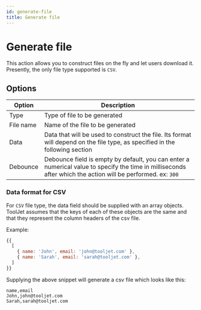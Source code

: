 ```yaml
---
id: generate-file
title: Generate file
---
```


# Generate file

This action allows you to construct files on the fly and let users download it.
Presently, the only file type supported is `CSV`.

## Options

| Option | Description |
|--------|-------------|
| Type   | Type of file to be generated |
| File name | Name of the file to be generated |
| Data | Data that will be used to construct the file. Its format will depend on the file type, as specified in the following section |
| Debounce | Debounce field is empty by default, you can enter a numerical value to specify the time in milliseconds after which the action will be performed. ex: `300` |

### Data format for CSV

For `CSV` file type, the data field should be supplied with an array objects. ToolJet assumes that the keys of each of
these objects are the same and that they represent the column headers of the csv file.

Example:

```javascript
{{
  [
    { name: 'John', email: 'john@tooljet.com' },
    { name: 'Sarah', email: 'sarah@tooljet.com' },
  ]
}}
```

Supplying the above snippet will generate a csv file which looks like this:

```csv
name,email
John,john@tooljet.com
Sarah,sarah@tooljet.com
```